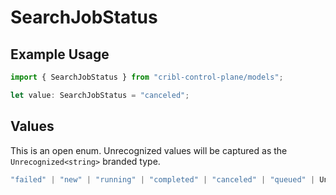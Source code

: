 # SearchJobStatus

## Example Usage

```typescript
import { SearchJobStatus } from "cribl-control-plane/models";

let value: SearchJobStatus = "canceled";
```

## Values

This is an open enum. Unrecognized values will be captured as the `Unrecognized<string>` branded type.

```typescript
"failed" | "new" | "running" | "completed" | "canceled" | "queued" | Unrecognized<string>
```